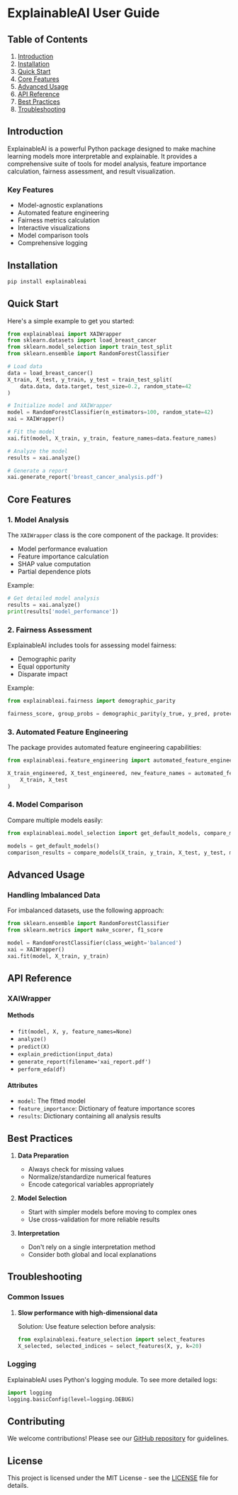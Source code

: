 # ExplainableAI User Guide

## Table of Contents
1. [Introduction](#introduction)
2. [Installation](#installation)
3. [Quick Start](#quick-start)
4. [Core Features](#core-features)
5. [Advanced Usage](#advanced-usage)
6. [API Reference](#api-reference)
7. [Best Practices](#best-practices)
8. [Troubleshooting](#troubleshooting)

## Introduction

ExplainableAI is a powerful Python package designed to make machine learning models more interpretable and explainable. It provides a comprehensive suite of tools for model analysis, feature importance calculation, fairness assessment, and result visualization.

### Key Features
- Model-agnostic explanations
- Automated feature engineering
- Fairness metrics calculation
- Interactive visualizations
- Model comparison tools
- Comprehensive logging

## Installation

```bash
pip install explainableai
```

## Quick Start

Here's a simple example to get you started:

```python
from explainableai import XAIWrapper
from sklearn.datasets import load_breast_cancer
from sklearn.model_selection import train_test_split
from sklearn.ensemble import RandomForestClassifier

# Load data
data = load_breast_cancer()
X_train, X_test, y_train, y_test = train_test_split(
    data.data, data.target, test_size=0.2, random_state=42
)

# Initialize model and XAIWrapper
model = RandomForestClassifier(n_estimators=100, random_state=42)
xai = XAIWrapper()

# Fit the model
xai.fit(model, X_train, y_train, feature_names=data.feature_names)

# Analyze the model
results = xai.analyze()

# Generate a report
xai.generate_report('breast_cancer_analysis.pdf')
```

## Core Features

### 1. Model Analysis
The `XAIWrapper` class is the core component of the package. It provides:
- Model performance evaluation
- Feature importance calculation
- SHAP value computation
- Partial dependence plots

Example:
```python
# Get detailed model analysis
results = xai.analyze()
print(results['model_performance'])
```

### 2. Fairness Assessment
ExplainableAI includes tools for assessing model fairness:
- Demographic parity
- Equal opportunity
- Disparate impact

Example:
```python
from explainableai.fairness import demographic_parity

fairness_score, group_probs = demographic_parity(y_true, y_pred, protected_attribute)
```

### 3. Automated Feature Engineering
The package provides automated feature engineering capabilities:

```python
from explainableai.feature_engineering import automated_feature_engineering

X_train_engineered, X_test_engineered, new_feature_names = automated_feature_engineering(
    X_train, X_test
)
```

### 4. Model Comparison
Compare multiple models easily:

```python
from explainableai.model_selection import get_default_models, compare_models

models = get_default_models()
comparison_results = compare_models(X_train, y_train, X_test, y_test, models)
```

## Advanced Usage

### Handling Imbalanced Data
For imbalanced datasets, use the following approach:

```python
from sklearn.ensemble import RandomForestClassifier
from sklearn.metrics import make_scorer, f1_score

model = RandomForestClassifier(class_weight='balanced')
xai = XAIWrapper()
xai.fit(model, X_train, y_train)
```

## API Reference

### XAIWrapper

#### Methods
- `fit(model, X, y, feature_names=None)`
- `analyze()`
- `predict(X)`
- `explain_prediction(input_data)`
- `generate_report(filename='xai_report.pdf')`
- `perform_eda(df)`

#### Attributes
- `model`: The fitted model
- `feature_importance`: Dictionary of feature importance scores
- `results`: Dictionary containing all analysis results

## Best Practices

1. **Data Preparation**
   - Always check for missing values
   - Normalize/standardize numerical features
   - Encode categorical variables appropriately

2. **Model Selection**
   - Start with simpler models before moving to complex ones
   - Use cross-validation for more reliable results

3. **Interpretation**
   - Don't rely on a single interpretation method
   - Consider both global and local explanations

## Troubleshooting

### Common Issues


1. **Slow performance with high-dimensional data**
   
   Solution: Use feature selection before analysis:
   ```python
   from explainableai.feature_selection import select_features
   X_selected, selected_indices = select_features(X, y, k=20)
   ```

### Logging

ExplainableAI uses Python's logging module. To see more detailed logs:

```python
import logging
logging.basicConfig(level=logging.DEBUG)
```

## Contributing

We welcome contributions! Please see our [GitHub repository](https://github.com/ombhojane/explainableai/docs/Contributing.md) for guidelines.

## License

This project is licensed under the MIT License - see the [LICENSE](https://github.com/ombhojane/explainableai/LICENSE.md) file for details.